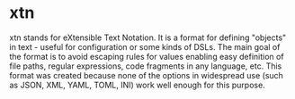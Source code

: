# xtn
xtn stands for eXtensible Text Notation. It is a format for defining "objects" in text - useful for configuration or some kinds of DSLs. The main goal of the format is to avoid escaping rules for values enabling easy definition of file paths, regular expressions, code fragments in any language, etc. This format was created because none of the options in widespread use (such as JSON, XML, YAML, TOML, INI) work well enough for this purpose.
